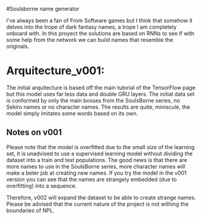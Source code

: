 #Soulsborne name generator

I've always been a fan of From Software games but I think that somehow it delves into the trope of dark fantasy names,
a trope I am completely onboard with. In this proyect the solutions are based on RNNs to see if with some help from the 
network we can build names that resemble the originals.

# Arquitecture_v001:

The initial arquitecture is based off the main tutorial of the TensorFlow page but this model uses far less data and double
GRU layers. The initial data set is conformed by only the main bosses from the SoulsBorne series, no Sekiro names or no character names. 
The results are quite, miniscule, the model simply imitates some words based on its own. 

## Notes on v001

Please note that the model is overfitted due to the small size of the learning set, it is unadvised to use a supervised learning model without dividing the dataset into a train and test populations. The good news is that there are more names to use in the SoulsBorne series, more character names will make a beter job at creating new names. If you try the model in the v001 version you can see that the names are strangely embedded (due to overfitting) into a sequence. 

Therefore, v002 will expand the dataset to be able to create strange names. Please be advised that the current nature of the project is not withing the boundaries of NPL.

